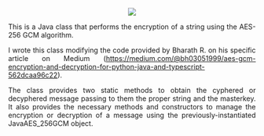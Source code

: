 <p align="center">
   <img src="https://github.com/0x003F/JavaAES_256GCM/assets/166497524/42e42647-711c-4ab3-a824-2fc3613beb8c">
</p>

<div style="text-align: justify">
This is a Java class that performs the encryption of a string using the AES-256 GCM algorithm.

I wrote this class modifying the code provided by Bharath R. on his specific article on Medium (https://medium.com/@bh03051999/aes-gcm-encryption-and-decryption-for-python-java-and-typescript-562dcaa96c22).

The class provides two static methods to obtain the cyphered or decyphered message passing to them the proper string and the masterkey.
It also provides the necessary methods and constructors to manage the encryption or decryption of a message using the previously-instantiated JavaAES_256GCM object.
</div>
